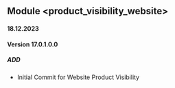 ## Module <product_visibility_website>
#### 18.12.2023
#### Version 17.0.1.0.0
##### ADD
- Initial Commit for Website Product Visibility

